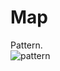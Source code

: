 # Map

Pattern. <br/>
![pattern](https://cloud.githubusercontent.com/assets/19840443/19280783/9a9e3f14-8fe7-11e6-8f06-acf580d39ca7.png)

